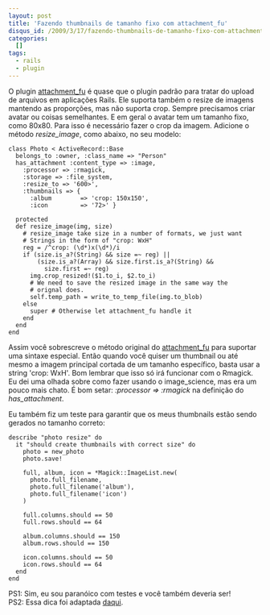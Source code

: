 ```yaml
--- 
layout: post
title: 'Fazendo thumbnails de tamanho fixo com attachment_fu'
disqus_id: /2009/3/17/fazendo-thumbnails-de-tamanho-fixo-com-attachment_fu
categories: 
  []
tags:
  - rails
  - plugin
---
```



O plugin [attachment\_fu][1] é quase que o plugin padrão para tratar do upload de arquivos em aplicações Rails. Ele suporta também o resize de imagens mantendo as proporções, mas não suporta crop. Sempre precisamos criar avatar ou coisas semelhantes. E em geral o avatar tem um tamanho fixo, como 80x80. Para isso é necessário fazer o crop da imagem. Adicione o método _resize\_image_, como abaixo, no seu modelo:

    class Photo < ActiveRecord::Base
      belongs_to :owner, :class_name => "Person"
      has_attachment :content_type => :image,
        :processor => :rmagick,
        :storage => :file_system,
        :resize_to => '600>',
        :thumbnails => { 
          :album        => 'crop: 150x150',
          :icon         => '72>' }

      protected
      def resize_image(img, size)
        # resize_image take size in a number of formats, we just want
        # Strings in the form of "crop: WxH"
        reg = /^crop: (\d*)x(\d*)/i
        if (size.is_a?(String) && size =~ reg) ||
            (size.is_a?(Array) && size.first.is_a?(String) &&
              size.first =~ reg)
          img.crop_resized!($1.to_i, $2.to_i)
          # We need to save the resized image in the same way the
          # orignal does.
          self.temp_path = write_to_temp_file(img.to_blob)
        else
          super # Otherwise let attachment_fu handle it
        end
      end
    end

Assim você sobrescreve o método original do [attachment\_fu][1] para suportar uma sintaxe especial. Então quando você quiser um thumbnail ou até mesmo a imagem principal cortada de um tamanho específico, basta usar a string 'crop: WxH'. Bom lembrar que isso só irá funcionar com o Rmagick. Eu dei uma olhada sobre como fazer usando o image\_science, mas era um pouco mais chato. É bom setar: _:processor => :rmagick_ na definição do _has\_attachment_.

Eu também fiz um teste para garantir que os meus thumbnails estão sendo gerados no tamanho correto:

    describe "photo resize" do
      it "should create thumbnails with correct size" do
        photo = new_photo
        photo.save!

        full, album, icon = *Magick::ImageList.new(
          photo.full_filename,
          photo.full_filename('album'),
          photo.full_filename('icon')
        )

        full.columns.should == 50
        full.rows.should == 64

        album.columns.should == 150
        album.rows.should == 150

        icon.columns.should == 50
        icon.rows.should == 64
      end
    end

PS1: Sim, eu sou paranóico com testes e você também deveria ser!  
PS2: Essa dica foi adaptada [daqui][2].

[1]: http://github.com/technoweenie/attachment_fu/tree/master
[2]: http://stuff-things.net/2008/02/21/quick-and-dirty-cropping-images-with-attachment_fu/


